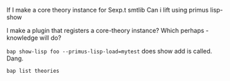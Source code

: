 

If I make a core theory instance for Sexp.t smtlib
Can i lift using primus lisp-show

I make a plugin that registers a core-theory instance?
Which perhaps -knowledge will do?



`bap show-lisp foo --primus-lisp-load=mytest`
does show add is called. Dang.

`bap list theories`
